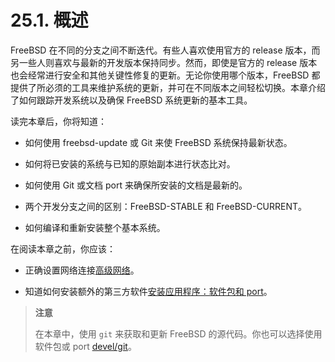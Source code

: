 # 25.1. 概述

FreeBSD 在不同的分支之间不断迭代。有些人喜欢使用官方的 release 版本，而另一些人则喜欢与最新的开发版本保持同步。然而，即使是官方的 release 版本也会经常进行安全和其他关键性修复的更新。无论你使用哪个版本，FreeBSD 都提供了所必须的工具来维护系统的更新，并可在不同版本之间轻松切换。本章介绍了如何跟踪开发系统以及确保 FreeBSD 系统更新的基本工具。

读完本章后，你将知道：

* 如何使用 freebsd-update 或 Git 来使 FreeBSD 系统保持最新状态。

* 如何将已安装的系统与已知的原始副本进行状态比对。

* 如何使用 Git 或文档 port 来确保所安装的文档是最新的。

* 两个开发分支之间的区别：FreeBSD-STABLE 和 FreeBSD-CURRENT。

* 如何编译和重新安装整个基本系统。

在阅读本章之前，你应该：

* 正确设置网络连接[高级网络](https://docs.freebsd.org/en/books/handbook/advanced-networking/index.html#advanced-networking)。

* 知道如何安装额外的第三方软件[安装应用程序：软件包和 port](https://docs.freebsd.org/en/books/handbook/ports/index.html#ports)。

>**注意**
>
>在本章中，使用 `git` 来获取和更新 FreeBSD 的源代码。你也可以选择使用软件包或 port [devel/git](https://cgit.freebsd.org/ports/tree/devel/git/pkg-descr)。

